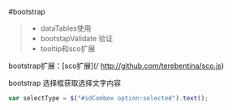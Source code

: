 #bootstrap
> * dataTables使用
> * bootstapValidate 验证
> * tooltip和sco扩展


bootstrap扩展：[sco扩展](/ http://github.com/terebentina/sco.js)

bootstrap 选择框获取选择文字内容
```js
var selectType = $("#idCombox option:selected").text();

```

  






